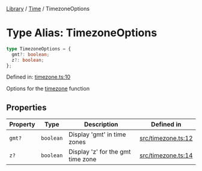 <!-- markdownlint-disable -->
<!-- cspell: disable -->
[Library](../index.md) / [Time](./index.md) / TimezoneOptions

# Type Alias: TimezoneOptions

```ts
type TimezoneOptions = {
  gmt?: boolean;
  z?: boolean;
};
```

Defined in: [timezone.ts:10](https://github.com/technobuddha/library/blob/main/src/timezone.ts#L10)

Options for the [timezone](timezone.md) function

## Properties

| Property | Type | Description | Defined in |
| ------ | ------ | ------ | ------ |
| <a id="gmt"></a> `gmt?` | `boolean` | Display 'gmt' in time zones | [src/timezone.ts:12](https://github.com/technobuddha/library/blob/main/src/timezone.ts#L12) |
| <a id="z"></a> `z?` | `boolean` | Display 'z' for the gmt time zone | [src/timezone.ts:14](https://github.com/technobuddha/library/blob/main/src/timezone.ts#L14) |

